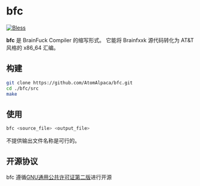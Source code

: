 # bfc

[![Bless](https://img.shields.io/badge/bless-Alpaca-brightgreen?style=flat-square)](http://lunagao.github.io/BlessYourCodeTag/)

**bfc** 是 BrainFuck Compiler 的缩写形式。
它能将 Brainfxxk 源代码转化为 AT&T 风格的 x86_64 汇编。

## 构建

``` bash
git clone https://github.com/AtomAlpaca/bfc.git
cd ./bfc/src
make
```

## 使用

``` bash
bfc <source_file> <output_file>
```

不提供输出文件名称是可行的。

## 开源协议

bfc 遵循[GNU通用公共许可证第二版](https://www.gnu.org/licenses/old-licenses/gpl-2.0.html)进行开源

